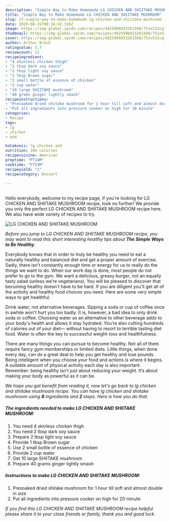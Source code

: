 ```yaml
---
description: "Simple Way to Make Homemade LG CHICKEN AND SHIITAKE MUSHROOM"
title: "Simple Way to Make Homemade LG CHICKEN AND SHIITAKE MUSHROOM"
slug: 17-simple-way-to-make-homemade-lg-chicken-and-shiitake-mushroom
date: 2020-08-15T08:34:43.316Z
image: https://img-global.cpcdn.com/recipes/4825996033261568/751x532cq70/lg-chicken-and-shiitake-mushroom-recipe-main-photo.jpg
thumbnail: https://img-global.cpcdn.com/recipes/4825996033261568/751x532cq70/lg-chicken-and-shiitake-mushroom-recipe-main-photo.jpg
cover: https://img-global.cpcdn.com/recipes/4825996033261568/751x532cq70/lg-chicken-and-shiitake-mushroom-recipe-main-photo.jpg
author: Arthur Brock
ratingvalue: 3.7
reviewcount: 12
recipeingredient:
- "4 skinless chicken thigh"
- "2 tbsp dark soy sauce"
- "2 tbsp light soy sauce"
- "1 tbsp Brown sugar"
- "2 small bottle of essence of chicken"
- "2 cup water"
- "10 large SHIITAKE mushroom"
- "40 grams ginger lightly smash"
recipeinstructions:
- "Presoaked dried shitake mushroom for 1 hour till soft and almost double in size"
- "Put all ingredients into pressure cooker on high for 20 minute"
categories:
- Recipe
tags:
- lg
- chicken
- and

katakunci: lg chicken and 
nutrition: 104 calories
recipecuisine: American
preptime: "PT14M"
cooktime: "PT53M"
recipeyield: "1"
recipecategory: Dessert

---
```

<br>
Hello everybody, welcome to my recipe page, if you're looking for LG CHICKEN AND SHIITAKE MUSHROOM recipe, look no further! We provide you only the perfect LG CHICKEN AND SHIITAKE MUSHROOM recipe here. We also have wide variety of recipes to try.
<br>


![LG CHICKEN AND SHIITAKE MUSHROOM](https://img-global.cpcdn.com/recipes/4825996033261568/751x532cq70/lg-chicken-and-shiitake-mushroom-recipe-main-photo.jpg)

<i>Before you jump to LG CHICKEN AND SHIITAKE MUSHROOM recipe, you may want to read this short interesting healthy tips about <strong>The Simple Ways to Be Healthy</strong>.</i>

Everybody knows that in order to truly be healthy you need to eat a naturally healthy and balanced diet and get a proper amount of exercise. Sadly, there isn't constantly enough time or energy for us to really do the things we want to do. When our work day is done, most people do not prefer to go to the gym. We want a delicious, greasy burger, not an equally tasty salad (unless we’re vegetarians). You will be pleased to discover that becoming healthy doesn't have to be hard. If you are diligent you'll get all of the activity and healthy food choices you need. Here are some very simple ways to get healthful.

Drink water, not alternative beverages. Sipping a soda or cup of coffee once in awhile won't hurt you too badly. It is, however, a bad idea to only drink soda or coffee. Choosing water as an alternative to other beverage adds to your body's health and allows it stay hydrated. You’re also cutting hundreds of calories out of your diet— without having to resort to terrible tasting diet food. Water is often the key to successful weight-loss and healthfulness.

There are many things you can pursue to become healthy. Not all of them require fancy gym memberships or limited diets. Little things, when done every day, can do a great deal to help you get healthy and lose pounds. Being intelligent when you choose your food and actions is where it begins. A suitable amount of physical activity each day is also important. Remember: being healthy isn’t just about reducing your weight. It’s about making your body as powerful as it can be. 


<i>We hope you got benefit from reading it, now let's go back to lg chicken and shiitake mushroom recipe. You can have lg chicken and shiitake mushroom using <strong>8</strong> ingredients and <strong>2</strong> steps. Here is how you do that.
</i>

##### The ingredients needed to make LG CHICKEN AND SHIITAKE MUSHROOM:

1. You need 4 skinless chicken thigh
1. You need 2 tbsp dark soy sauce
1. Prepare 2 tbsp light soy sauce
1. Provide 1 tbsp Brown sugar
1. Use 2 small bottle of essence of chicken
1. Provide 2 cup water
1. Get 10 large SHIITAKE mushroom
1. Prepare 40 grams ginger lightly smash


##### Instructions to make LG CHICKEN AND SHIITAKE MUSHROOM:

1. Presoaked dried shitake mushroom for 1 hour till soft and almost double in size
1. Put all ingredients into pressure cooker on high for 20 minute


<i>If you find this LG CHICKEN AND SHIITAKE MUSHROOM recipe helpful please share it to your close friends or family, thank you and good luck.</i>
